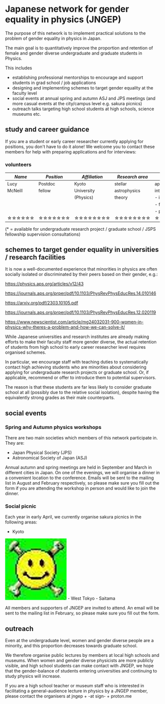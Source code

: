# Japanese network for gender equality in physics (JNGEP)

The purpose of this network is to implement practical solutions to the problem of gender equality in physics in Japan.

The main goal is to quantitatively improve the proportion and retention of female and gender diverse undergraduate and graduate students in Physics.

This includes

- establishing professional mentorships to encourage and support students in grad school / job applications
- designing and implementing schemes to target gender equality at the faculty level
- social events at annual spring and autumn ASJ and JPS meetings (and more casual events at the city/campus level e.g. sakura picnics)
- outreach talks targeting high school students at high schools, science museums etc.

## study and career guidance

If you are a student or early career researcher currently applying for positions, you don't have to do it alone! We welcome you to contact these members for help with preparing applications and for interviews:

### volunteers

| *Name*   | *Position* | *Affiliation* | *Research area* | *experience*        | *contact*                |
| -------- | ---------- | ------------- | --------------- | ------------------- | ---------------------    |
| Lucy     | Postdoc    | Kyoto         | stellar         | applications and    | mcneill + -at sign- +    |
| McNeill  | fellow     | University    | astrophysics    | interviews for      | tap.scphys.kyoto-u.ac.jp |
|          |            | (Physics)     | theory          | - industry jobs     |                          |
|          |            |               |                 | - fellowships       |                          |
|          |            |               |                 | - project postdocs  |                          |
|☆☆☆☆☆☆|☆☆☆☆☆☆☆|☆☆☆☆☆☆☆☆|☆☆☆☆☆☆☆☆|☆☆☆☆☆☆☆☆☆|☆☆☆☆☆☆☆☆☆☆☆☆|

(* = available for undergraduate research project / graduate school / JSPS fellowship supervision consultations)

## schemes to target gender equality in universities / research facilities

It is now a well-documented experience that minorities in physics are often socially isolated or discriminated by their peers based on their gender, e.g.:

https://physics.aps.org/articles/v12/43

https://journals.aps.org/prper/pdf/10.1103/PhysRevPhysEducRes.14.010146

https://arxiv.org/pdf/2303.10105.pdf

https://journals.aps.org/prper/pdf/10.1103/PhysRevPhysEducRes.12.020119

https://www.newscientist.com/article/mg24032031-900-women-in-physics-why-theres-a-problem-and-how-we-can-solve-it/

While Japanese universities and research institutes are already making efforts to make their faculty staff more gender diverse, the actual retention of students from high school to early career researcher level requires organised schemes.

In particular, we encourage staff with teaching duties to systematically contact high achieving students who are minorities about considering applying for undergraduate research projects or graduate school. Or, if applicable, recommend or offer to introduce them to potential supervisors.

The reason is that these students are far less likely to consider graduate school at all (possibly due to the relative social isolation), despite having the equivalently strong grades as their male counterparts.

## social events

### Spring and Autumn physics workshops

There are two main societies which members of this network participate in. They are:

- Japan Physical Society (JPS)
- Astronomical Society of Japan (ASJ)

Annual autumn and spring meetings are held in September and March in different cities in Japan.
On one of the evenings, we will organise a dinner in a convenient location to the conference. Emails will be sent to the mailing list in August and February respectively, so please make sure you fill out the form if you are attending the workshop in person and would like to join the dinner.

### Social picnic

Each year in early April, we currently organise sakura picnics in the following areas:

- Kyoto
<img src="/assets/images/arxiv-logo.png" alt="drawing" width="200"/>
- West Tokyo
- Saitama

All members and supporters of JNGEP are invited to attend. An email will be sent to the mailing list
in February, so please make sure you fill out the form.

## outreach

Even at the undergraduate level, women and gender diverse people are a minority, and this proportion decreases towards graduate school.

We therefore organise public lectures by members at local high schools and museums.
When women and gender diverse physicists are more publicly visible, and high school students can make contact with JNGEP, we hope that the gender-balance of students entering universities and continuing to study physics will increase.

If you are a high school teacher or museum staff who is interested in facilitating a general-audience lecture in physics by a JNGEP member, please contact the organisers at jngep + -at sign- + proton.me
